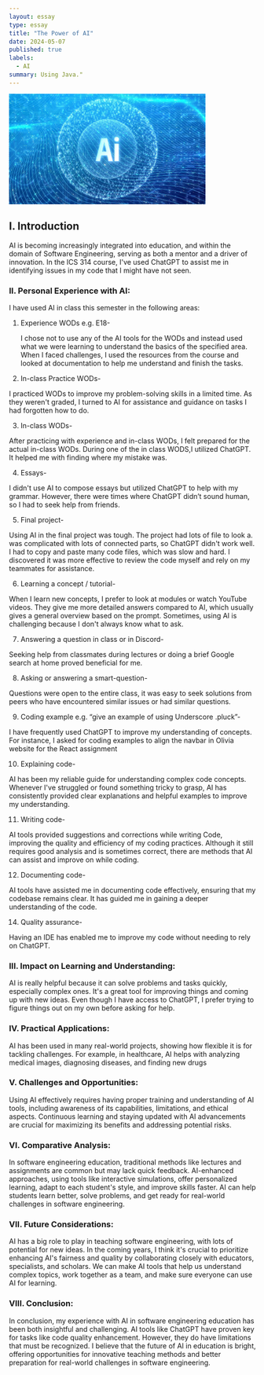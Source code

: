 ```yaml
---
layout: essay
type: essay
title: "The Power of AI"
date: 2024-05-07
published: true
labels:
  - AI
summary: Using Java."
---
```


<div class="text-center p-4">
  <img width="400px" src="../img/ai.jpg" class="img-thumbnail" >
</div>

## I. Introduction
AI is becoming increasingly integrated into education, and within the domain of Software Engineering, serving as both a mentor and a driver of innovation. In the ICS 314 course, I've used ChatGPT to assist me in identifying issues in my code that I might have not seen.

### II. Personal Experience with AI:
I have used AI in class this semester in the following areas:

  1. Experience WODs e.g. E18-

      I chose not to use any of the  AI tools  for the WODs and instead used what we were learning to understand the basics of the specified area. When I faced challenges, I used the resources from the course and looked at documentation to help me understand and finish the tasks.

  3. In-class Practice WODs-

I practiced WODs to improve my problem-solving skills in a limited time. As they weren't graded, I turned to AI for assistance and guidance on tasks I had forgotten how to do.

3. In-class WODs-

 After practicing with experience and in-class WODs, I felt prepared for the actual in-class WODs. During one of the in class WODS,I utilized ChatGPT. It helped me with finding where my mistake was.

  4. Essays-

I didn't use AI to compose essays but utilized ChatGPT to help with my grammar. However, there were times where ChatGPT didn’t sound human, so I had to seek help from friends.

  5. Final project-

Using AI in the final project was tough. The project had lots of file to look a.  was complicated with lots of connected parts, so ChatGPT didn't work well. I had to copy and paste many code files, which was slow and hard. I discovered it was more effective to review the code myself and rely on my teammates for assistance.

  6. Learning a concept / tutorial-

When I learn new concepts, I prefer to look at modules or watch YouTube videos. They give me more detailed answers compared to AI, which usually gives a general overview based on the prompt. Sometimes, using AI is challenging because I don't always know what to ask.

  7. Answering a question in class or in Discord-

Seeking help from classmates during lectures or doing a brief Google search at home proved beneficial for me. 

  8. Asking or answering a smart-question-

Questions were open to the entire class, it was easy to seek solutions from peers who have encountered similar issues or had similar questions.

  9. Coding example e.g. “give an example of using Underscore .pluck”-

I have  frequently used ChatGPT to improve my understanding of concepts. For instance, I asked for coding examples to align the navbar in Olivia website for the React assignment

  10. Explaining code-

AI has been my reliable guide for understanding complex code concepts. Whenever I've struggled or found something tricky to grasp, AI has consistently provided clear explanations and helpful examples to improve my understanding.

  11. Writing code-

AI tools provided suggestions and corrections while writing Code, improving the quality and efficiency of my coding practices. Although it still requires good analysis and is sometimes correct, there are methods that AI can assist and improve on while coding.

  12. Documenting code-
      
AI tools have assisted me in documenting code effectively, ensuring that my codebase remains clear. It has guided me in gaining a deeper understanding  of the code.

  14. Quality assurance-

Having an IDE has enabled me to improve my code without needing to rely on ChatGPT.

### III. Impact on Learning and Understanding:
AI is really helpful because it can solve problems and tasks quickly, especially complex ones. It's a great tool for improving things and coming up with new ideas. Even though I have access to ChatGPT, I prefer trying to figure things out on my own before asking for help. 

### IV. Practical Applications:
AI has been used in many real-world projects, showing how flexible  it is for tackling challenges. For example, in healthcare, AI helps with analyzing medical images, diagnosing diseases, and finding new drugs

### V. Challenges and Opportunities:
Using AI effectively requires having proper training and understanding of AI tools, including awareness of its capabilities, limitations, and ethical aspects. Continuous learning and staying updated with AI advancements are crucial for maximizing its benefits and addressing potential risks.

### VI. Comparative Analysis:
In software engineering education, traditional methods like lectures and assignments are common but may lack quick feedback. AI-enhanced approaches, using tools like interactive simulations, offer personalized learning, adapt to each student's style, and improve skills faster. AI can help students learn better, solve problems, and get ready for real-world challenges in software engineering.

### VII. Future Considerations:
AI has a big role to play in teaching software engineering, with lots of potential for new ideas. In the coming years, I think it's crucial to prioritize enhancing AI's fairness and quality by collaborating closely with educators, specialists, and scholars. We can make AI tools that help us understand complex topics, work together as a team, and make sure everyone can use AI for learning. 

### VIII. Conclusion:
In conclusion, my experience with AI in software engineering education has been both insightful and challenging. AI tools like ChatGPT have proven key for tasks like code quality enhancement. However, they do have limitations that must be recognized. I believe that the future of AI in education is bright, offering opportunities for innovative teaching methods and better preparation for real-world challenges in software engineering.

